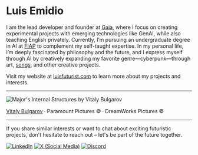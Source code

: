 # Luis Emidio

I am the lead developer and founder at [Gaia](https://github.com/9aia), where I focus on creating experimental projects with emerging technologies like GenAI, while also teaching English privately. Currently, I’m pursuing an undergraduate degree in AI at [FIAP](https://github.com/fiap) to complement my self-taught expertise. In my personal life, I’m deeply fascinated by philosophy and the future, and I express myself through AI by creatively expanding my favorite genre—cyberpunk—through art, [songs](https://suno.com/profile/luisfuturist), and other creative projects.

Visit my website at [luisfuturist.com](https://luisfuturist.com) to learn more about my projects and interests.

---

![Major's Internal Structures by Vitaly Bulgarov](/150920_CHAR_Major_ShellingSequence_05-1.jpg)

[Vitaly Bulgarov](https://vitalybulgarov.com) ⸱ Paramount Pictures © ⸱ DreamWorks Pictures ©

---

If you share similar interests or want to chat about exciting futuristic projects, don't hesitate to reach out – let's be part of the future together.

[![LinkedIn](https://img.shields.io/badge/-luisfuturist-333333?style=flat-square&logo=linkedin)](https://linkedin.com/in/luisfuturist) [![X (Social Media)](https://img.shields.io/badge/-%40luisfuturist-333333?style=flat-square&logo=x)](https://x.com/luisfuturist) [![Discord](https://img.shields.io/badge/-luisfuturist-333333?style=flat-square&logo=discord)](https://discord.com/luisfuturist)